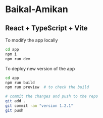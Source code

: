 # Baikal-Amikan
## React + TypeScript + Vite

To modify the app locally 
```bash
cd app 
npm i
npm run dev
```

To deploy new version of the app
```bash
cd app
npm run build
npm run preview  # to check the build

# commit the changes and push to the repo
git add .
git commit -am "version 1.2.1"
git push
```
